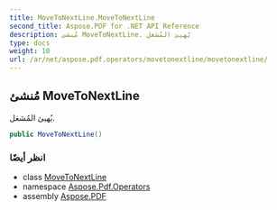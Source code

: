 ```yaml
---
title: MoveToNextLine.MoveToNextLine
second_title: Aspose.PDF for .NET API Reference
description: مُنشئ MoveToNextLine. يُهيئ المُشغل
type: docs
weight: 10
url: /ar/net/aspose.pdf.operators/movetonextline/movetonextline/
---
```

## مُنشئ MoveToNextLine

يُهيئ المُشغل.

```csharp
public MoveToNextLine()
```

### انظر أيضًا

* class [MoveToNextLine](../)
* namespace [Aspose.Pdf.Operators](../../../aspose.pdf.operators/)
* assembly [Aspose.PDF](../../../)